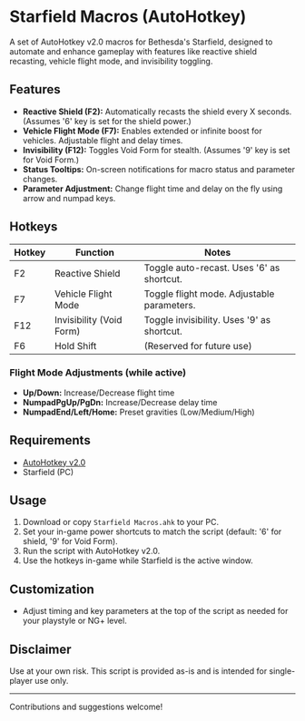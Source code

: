 # Starfield Macros (AutoHotkey)

A set of AutoHotkey v2.0 macros for Bethesda's Starfield, designed to automate and enhance gameplay with features like reactive shield recasting, vehicle flight mode, and invisibility toggling.

## Features

- **Reactive Shield (F2):** Automatically recasts the shield every X seconds. (Assumes '6' key is set for the shield power.)
- **Vehicle Flight Mode (F7):** Enables extended or infinite boost for vehicles. Adjustable flight and delay times.
- **Invisibility (F12):** Toggles Void Form for stealth. (Assumes '9' key is set for Void Form.)
- **Status Tooltips:** On-screen notifications for macro status and parameter changes.
- **Parameter Adjustment:** Change flight time and delay on the fly using arrow and numpad keys.

## Hotkeys

| Hotkey      | Function                | Notes                                      |
|-------------|-------------------------|---------------------------------------------|
| F2          | Reactive Shield         | Toggle auto-recast. Uses '6' as shortcut.   |
| F7          | Vehicle Flight Mode     | Toggle flight mode. Adjustable parameters.  |
| F12         | Invisibility (Void Form)| Toggle invisibility. Uses '9' as shortcut.  |
| F6          | Hold Shift              | (Reserved for future use)                   |

### Flight Mode Adjustments (while active)
- **Up/Down:** Increase/Decrease flight time
- **NumpadPgUp/PgDn:** Increase/Decrease delay time
- **NumpadEnd/Left/Home:** Preset gravities (Low/Medium/High)

## Requirements
- [AutoHotkey v2.0](https://www.autohotkey.com/)
- Starfield (PC)

## Usage
1. Download or copy `Starfield Macros.ahk` to your PC.
2. Set your in-game power shortcuts to match the script (default: '6' for shield, '9' for Void Form).
3. Run the script with AutoHotkey v2.0.
4. Use the hotkeys in-game while Starfield is the active window.

## Customization
- Adjust timing and key parameters at the top of the script as needed for your playstyle or NG+ level.

## Disclaimer
Use at your own risk. This script is provided as-is and is intended for single-player use only.

---

Contributions and suggestions welcome!
